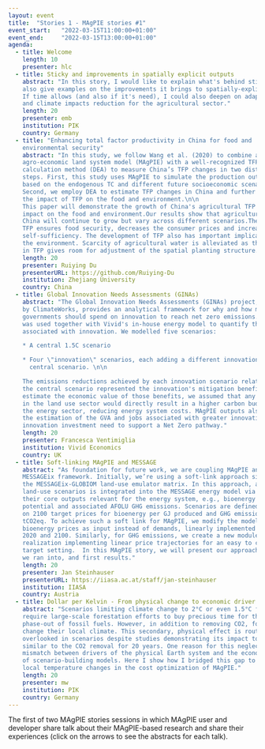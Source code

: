 ```yaml
---
layout: event
title:  "Stories 1 - MAgPIE stories #1"
event_start:   "2022-03-15T11:00:00+01:00"
event_end:     "2022-03-15T13:00:00+01:00"
agenda:
  - title: Welcome
    length: 10
    presenter: hlc
  - title: Sticky and improvements in spatially explicit outputs
    abstract: "In this story, I would like to explain what's behind sticky and
    also give examples on the improvements it brings to spatially-explicit data.
    If time allows (and also if it's need), I could also deepen on adaptation
    and climate impacts reduction for the agricultural sector."
    length: 20
    presenter: emb
    institution: PIK
    country: Germany
  - title: "Enhancing total factor productivity in China for food and
    environmental security"
    abstract: "In this study, we follow Wang et al. (2020) to combine an
    agro-economic land system model (MAgPIE) with a well-recognized TFP
    calculation method (DEA) to measure China’s TFP changes in two distinct
    steps. First, this study uses MAgPIE to simulate the production outcomes
    based on the endogenous TC and different future socioeconomic scenarios.
    Second, we employ DEA to estimate TFP changes in China and further analysis
    the impact of TFP on the food and environment.\n\n
    This paper will demonstrate the growth of China's agricultural TFP and its
    impact on the food and environment.Our results show that agricultural TFP in
    China will continue to grow but vary across different scenarios.The growth of
    TFP ensures food security, decreases the consumer prices and increases
    self-sufficiency. The development of TFP also has important implications for
    the environment. Scarcity of agricultural water is alleviated as the increase
    in TFP gives room for adjustment of the spatial planting structure."
    length: 20
    presenter: Ruiying Du
    presenterURL: https://github.com/Ruiying-Du
    institution: Zhejiang University
    country: China
  - title: Global Innovation Needs Assessments (GINAs)
    abstract: "The Global Innovation Needs Assessments (GINAs) project, funded
    by ClimateWorks, provides an analytical framework for why and how much
    governments should spend on innovation to reach net zero emissions. MAgPIE
    was used together with Vivid's in-house energy model to quantify the benefits
    associated with innovation. We modelled five scenarios:

    * A central 1.5C scenario

    * Four \"innovation\" scenarios, each adding a different innovation to the
      central scenario. \n\n

    The emissions reductions achieved by each innovation scenario relative to
    the central scenario represented the innovation's mitigation benefits. To
    estimate the economic value of those benefits, we assumed that any mitigation
    in the land use sector would directly result in a higher carbon budget for
    the energy sector, reducing energy system costs. MAgPIE outputs also informed
    the estimation of the GVA and jobs associated with greater innovation, and the
    innovation investment need to support a Net Zero pathway."
    length: 20
    presenter: Francesca Ventimiglia
    institution: Vivid Economics
    country: UK
  - title: Soft-linking MAgPIE and MESSAGE
    abstract: "As foundation for future work, we are coupling MAgPIE and the
    MESSAGEix framework. Initially, we’re using a soft-link approach similar to
    the MESSAGEix-GLOBIOM land-use emulator matrix. In this approach, a set of
    land-use scenarios is integrated into the MESSAGE energy model via some of
    their core outputs relevant for the energy system, e.g., bioenergy production
    potential and associated AFOLU GHG emissions. Scenarios are defined based
    on 2100 target prices for bioenergy per GJ produced and GHG emissions per
    tCO2eq. To achieve such a soft link for MAgPIE, we modify the model to take
    bioenergy prices as input instead of demands, linearly implemented between
    2020 and 2100. Similarly, for GHG emissions, we create a new module
    realization implementing linear price trajectories for an easy to change
    target setting.  In this MAgPIE story, we will present our approach, issues
    we ran into, and first results."
    length: 20
    presenter: Jan Steinhauser
    presenterURL: https://iiasa.ac.at/staff/jan-steinhauser
    institution: IIASA
    country: Austria
  - title: Dollar per Kelvin - From physical change to economic driver
    abstract: "Scenarios limiting climate change to 2°C or even 1.5°C frequently
    require large-scale forestation efforts to buy precious time for the
    phase-out of fossil fuels. However, in addition to removing CO2, forests
    change their local climate. This secondary, physical effect is routinely
    overlooked in scenarios despite studies demonstrating its impact to be
    similar to the CO2 removal for 20 years. One reason for this neglect is the
    mismatch between drivers of the physical Earth system and the economic world
    of scenario-building models. Here I show how I bridged this gap to consider
    local temperature changes in the cost optimization of MAgPIE."
    length: 20
    presenter: mw
    institution: PIK
    country: Germany
---
```


The first of two MAgPIE stories sessions in which MAgPIE user and developer
share talk about their MAgPIE-based research and share their experiences (click
on the arrows to see the abstracts for each talk).
